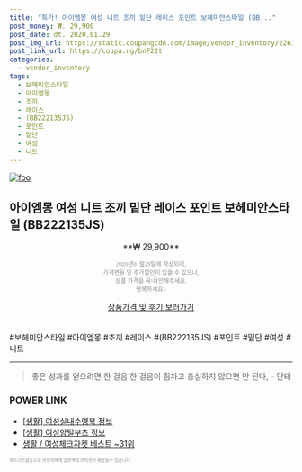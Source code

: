 ```yaml
--- 
title: "특가! 아이엠몽 여성 니트 조끼 밑단 레이스 포인트 보헤미안스타일 (BB..." 
post_money: ₩. 29,900 
post_date: dt. 2020.01.29 
post_img_url: https://static.coupangcdn.com/image/vendor_inventory/2261/648845c839b5c10dab857c6c247daf9bbcc02f4c5a108f6e590d0715a389.jpg 
post_link_url: https://coupa.ng/bnF22t 
categories: 
  - vendor_inventory 
tags: 
  - 보헤미안스타일 
  - 아이엠몽 
  - 조끼 
  - 레이스 
  - (BB222135JS) 
  - 포인트 
  - 밑단 
  - 여성 
  - 니트 
--- 
```

[![foo](https://static.coupangcdn.com/image/vendor_inventory/2261/648845c839b5c10dab857c6c247daf9bbcc02f4c5a108f6e590d0715a389.jpg)](https://coupa.ng/bnF22t) 

## 아이엠몽 여성 니트 조끼 밑단 레이스 포인트 보헤미안스타일 (BB222135JS) 
<p style="text-align: center;">**₩ 29,900**</p> 
<p style="text-align: center;"><span style="color: #898c8f; font-family: Georgia,Times,serif; font-size: 0.75em;">2020년01월29일에 작성되어, <br>가격변동 및 추가할인이 있을 수 있으니,<br> 상품 가격을 꼭!확인해주세요.<br>행복하세요~</span> 
</p>	 
<div markdown="0" style="text-align: center;"><a href="https://coupa.ng/bnF22t" class="btn btn--success">상품가격 및 후기 보러가기</a></div> 
<br><br> 
  #보헤미안스타일 #아이엠몽 #조끼 #레이스 #(BB222135JS) #포인트 #밑단 #여성 #니트 
<hr> 

> 좋은 성과를 얻으려면 한 걸음 한 걸음이 힘차고 충실하지 않으면 안 된다, – 단테 


### POWER LINK

* <a href="https://blog.naver.com/santokki14/221774996444" target="_blank"> [생활] 여성실내수영복 정보 </a>
* <a href="https://blog.naver.com/santokki14/221774937321" target="_blank"> [생활] 여성양털부츠 정보 </a>
* <a href="https://blog.naver.com/santokki14/221777182998" target="_blank">생활 / 여성체크자켓 베스트 ~31위</a>

<span style="color: #898c8f; font-family: Georgia,Times,serif; font-size: 0.55em;">파트너스활동으로 작성자에게 일정액의 커미션이 제공될수 있습니다.</span> 
